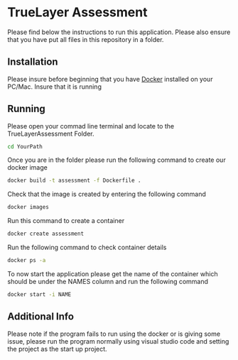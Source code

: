 # TrueLayer Assessment

Please find below the instructions to run this application. Please also ensure that you have put all files in this repository in a folder.

## Installation

Please insure before beginning that you have [Docker](https://www.docker.com/products/docker-desktop) installed on your PC/Mac. Insure that it is running

## Running

Please open your commad line terminal and locate to the TrueLayerAssessment Folder. 

```bash
cd YourPath
```

Once you are in the folder please run the following command to create our docker image

```bash
docker build -t assessment -f Dockerfile .
```
Check that the image is created by entering the following command

```bash
docker images
```

Run this command to create a container 

```bash
docker create assessment
```

Run the following command to check container details

```bash
docker ps -a
```

To now start the application please get the name of the container which should be under the NAMES column and run the following command

```bash
docker start -i NAME
```

## Additional Info

Please note if the program fails to run using the docker or is giving some issue, please run the program normally using visual studio code and setting the project as the start up project.

